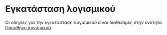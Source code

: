 <!-- This page is only needed by mkdocs.yml to create the correct menu and pdf file contents -->
# Εγκατάσταση λογισμικού

Οι οδηγίες για την εγκατάσταση λογισμικού είναι διαθέσιμες στην ενότητα [Προσθήκη λογισμικού](../software/index.md)
